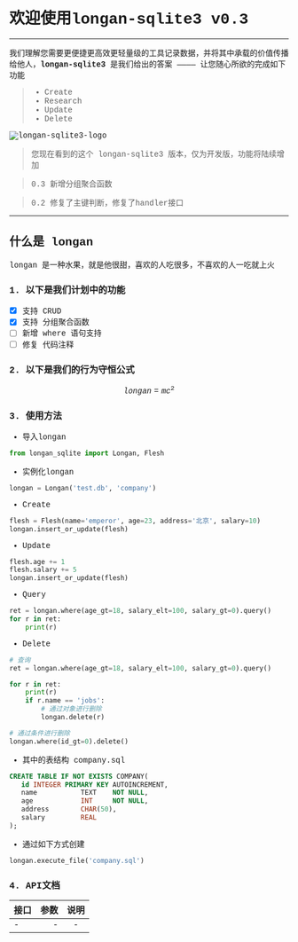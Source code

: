 <font style='font-family:Courier New '>

# 欢迎使用longan-sqlite3 v0.3

------

我们理解您需要更便捷更高效更轻量级的工具记录数据，并将其中承载的价值传播给他人，**longan-sqlite3** 是我们给出的答案 ———— 让您随心所欲的完成如下功能

> * Create
> * Research
> * Update
> * Delete

![longan-sqlite3-logo](https://img-blog.csdn.net/20180329103235613)



> 您现在看到的这个 longan-sqlite3 版本，仅为开发版，功能将陆续增加

> 0.3 新增分组聚合函数

> 0.2 修复了主键判断，修复了handler接口
------

## 什么是 longan

longan 是一种水果，就是他很甜，喜欢的人吃很多，不喜欢的人一吃就上火

### 1. 以下是我们计划中的功能 

- [x] 支持 CRUD
- [x] 支持 分组聚合函数
- [ ] 新增 where 语句支持
- [ ] 修复 代码注释

### 2. 以下是我们的行为守恒公式

$$longan=mc^2$$

### 3. 使用方法

 - 导入longan
```python
from longan_sqlite import Longan, Flesh
```
 - 实例化longan
```python
longan = Longan('test.db', 'company')
```
 - Create
```python
flesh = Flesh(name='emperor', age=23, address='北京', salary=10)
longan.insert_or_update(flesh)
```
 - Update
```python
flesh.age += 1
flesh.salary += 5
longan.insert_or_update(flesh)
```
 - Query
```python
ret = longan.where(age_gt=18, salary_elt=100, salary_gt=0).query()
for r in ret:
    print(r)
```
 - Delete
```python
# 查询
ret = longan.where(age_gt=18, salary_elt=100, salary_gt=0).query()

for r in ret:
    print(r)
    if r.name == 'jobs':
        # 通过对象进行删除
        longan.delete(r)

# 通过条件进行删除
longan.where(id_gt=0).delete()
```
 - 其中的表结构 company.sql
```sql
CREATE TABLE IF NOT EXISTS COMPANY(
   id INTEGER PRIMARY KEY AUTOINCREMENT,
   name           TEXT    NOT NULL,
   age            INT     NOT NULL,
   address        CHAR(50),
   salary         REAL
);
```
 - 通过如下方式创建
```python
longan.execute_file('company.sql')
```


### 4. API文档

| 接口        | 参数   |  说明  |
| --------   | -----:  | :----:  |
| -          | - |   -     |

</font>
